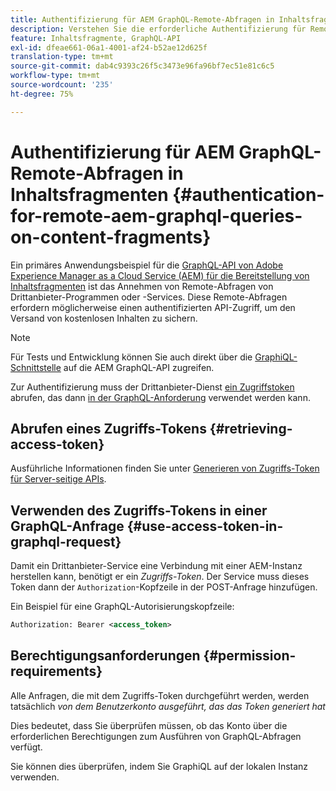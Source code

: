 ```yaml
---
title: Authentifizierung für AEM GraphQL-Remote-Abfragen in Inhaltsfragmenten
description: Verstehen Sie die erforderliche Authentifizierung für Remote AEM GraphQL-Abfragen, um Ihren kopflosen Content Versand zu sichern.
feature: Inhaltsfragmente, GraphQL-API
exl-id: dfeae661-06a1-4001-af24-b52ae12d625f
translation-type: tm+mt
source-git-commit: dab4c9393c26f5c3473e96fa96bf7ec51e81c6c5
workflow-type: tm+mt
source-wordcount: '235'
ht-degree: 75%

---
```


# Authentifizierung für AEM GraphQL-Remote-Abfragen in Inhaltsfragmenten {#authentication-for-remote-aem-graphql-queries-on-content-fragments}

Ein primäres Anwendungsbeispiel für die [GraphQL-API von Adobe Experience Manager as a Cloud Service (AEM) für die Bereitstellung von Inhaltsfragmenten](/help/assets/content-fragments/graphql-api-content-fragments.md) ist das Annehmen von Remote-Abfragen von Drittanbieter-Programmen oder -Services. Diese Remote-Abfragen erfordern möglicherweise einen authentifizierten API-Zugriff, um den Versand von kostenlosen Inhalten zu sichern.

>[!NOTE]
>
>Für Tests und Entwicklung können Sie auch direkt über die [GraphiQL-Schnittstelle](/help/assets/content-fragments/graphql-api-content-fragments.md#graphiql-interface) auf die AEM GraphQL-API zugreifen.

Zur Authentifizierung muss der Drittanbieter-Dienst [ein Zugriffstoken](#retrieving-access-token) abrufen, das dann [in der GraphQL-Anforderung](#use-access-token-in-graphql-request) verwendet werden kann.

## Abrufen eines Zugriffs-Tokens {#retrieving-access-token}

Ausführliche Informationen finden Sie unter [Generieren von Zugriffs-Token für Server-seitige APIs](/help/implementing/developing/introduction/generating-access-tokens-for-server-side-apis.md).

## Verwenden des Zugriffs-Tokens in einer GraphQL-Anfrage {#use-access-token-in-graphql-request}

Damit ein Drittanbieter-Service eine Verbindung mit einer AEM-Instanz herstellen kann, benötigt er ein *Zugriffs-Token*. Der Service muss dieses Token dann der `Authorization`-Kopfzeile in der POST-Anfrage hinzufügen.

Ein Beispiel für eine GraphQL-Autorisierungskopfzeile:

```xml
Authorization: Bearer <access_token>
```

## Berechtigungsanforderungen {#permission-requirements}

Alle Anfragen, die mit dem Zugriffs-Token durchgeführt werden, werden tatsächlich *von dem Benutzerkonto ausgeführt, das das Token generiert hat*

Dies bedeutet, dass Sie überprüfen müssen, ob das Konto über die erforderlichen Berechtigungen zum Ausführen von GraphQL-Abfragen verfügt.

Sie können dies überprüfen, indem Sie GraphiQL auf der lokalen Instanz verwenden.
